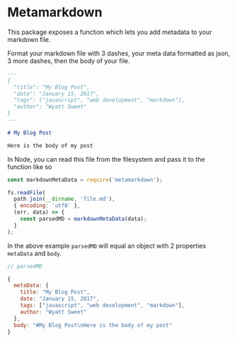 # Metamarkdown 

This package exposes a function which lets you add metadata to your markdown file.

Format your markdown file with 3 dashes, your meta data formatted as json, 3 more dashes, then the body of your file.

```markdown
---
{
  "title": "My Blog Post",
  "date": "January 15, 2017",
  "tags": ["javascript", "web development", "markdown"],
  "author": "Wyatt Sweet"
}
---

# My Blog Post

Here is the body of my post
```

In Node, you can read this file from the filesystem and pass it to the function like so

```js
const markdownMetaData = require('metamarkdown');

fs.readFile(
  path.join(__dirname, 'file.md'),
  { encoding: 'utf8' },
  (err, data) => {
    const parsedMD = markdownMetaData(data);
  }
);
```

In the above example `parsedMD` will equal an object with 2 properties `metaData` and `body`.

```js
// parsedMD

{
  metaData: {
    title: "My Blog Post",
    date: "January 15, 2017",
    tags: ["javascript", "web development", "markdown"],
    author: "Wyatt Sweet"
  },
  body: "#My Blog Post\nHere is the body of my post"
}
```
